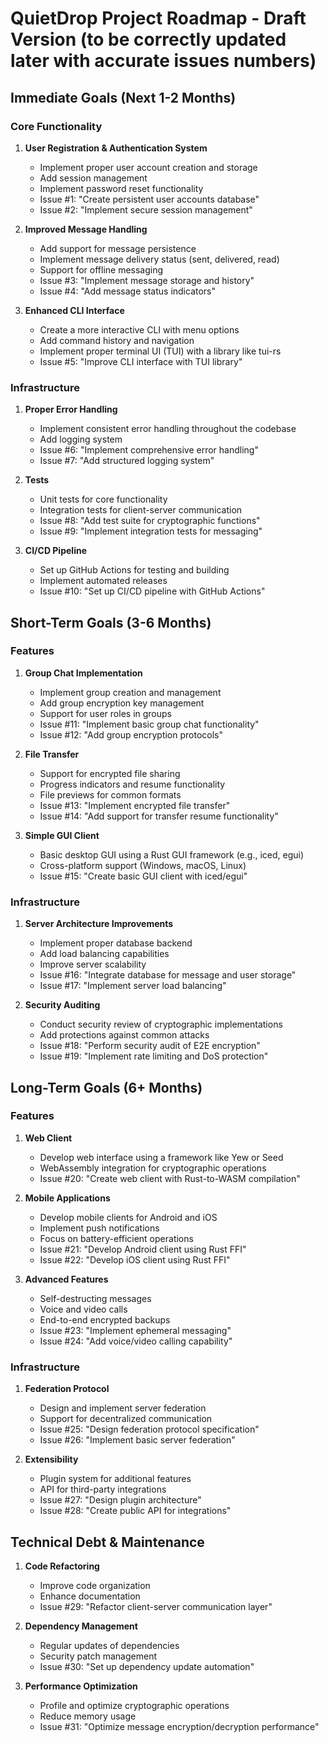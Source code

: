 # QuietDrop Project Roadmap - Draft Version (to be correctly updated later with accurate issues numbers)

## Immediate Goals (Next 1-2 Months)

### Core Functionality
1. **User Registration & Authentication System** 
   - Implement proper user account creation and storage
   - Add session management
   - Implement password reset functionality
   - Issue #1: "Create persistent user accounts database"
   - Issue #2: "Implement secure session management"

2. **Improved Message Handling**
   - Add support for message persistence
   - Implement message delivery status (sent, delivered, read)
   - Support for offline messaging
   - Issue #3: "Implement message storage and history"
   - Issue #4: "Add message status indicators"

3. **Enhanced CLI Interface**
   - Create a more interactive CLI with menu options
   - Add command history and navigation
   - Implement proper terminal UI (TUI) with a library like tui-rs
   - Issue #5: "Improve CLI interface with TUI library"

### Infrastructure
1. **Proper Error Handling**
   - Implement consistent error handling throughout the codebase
   - Add logging system
   - Issue #6: "Implement comprehensive error handling"
   - Issue #7: "Add structured logging system"

2. **Tests**
   - Unit tests for core functionality
   - Integration tests for client-server communication
   - Issue #8: "Add test suite for cryptographic functions"
   - Issue #9: "Implement integration tests for messaging"

3. **CI/CD Pipeline**
   - Set up GitHub Actions for testing and building
   - Implement automated releases
   - Issue #10: "Set up CI/CD pipeline with GitHub Actions"

## Short-Term Goals (3-6 Months)

### Features
1. **Group Chat Implementation**
   - Implement group creation and management
   - Add group encryption key management
   - Support for user roles in groups
   - Issue #11: "Implement basic group chat functionality"
   - Issue #12: "Add group encryption protocols"

2. **File Transfer**
   - Support for encrypted file sharing
   - Progress indicators and resume functionality
   - File previews for common formats
   - Issue #13: "Implement encrypted file transfer"
   - Issue #14: "Add support for transfer resume functionality"

3. **Simple GUI Client**
   - Basic desktop GUI using a Rust GUI framework (e.g., iced, egui)
   - Cross-platform support (Windows, macOS, Linux)
   - Issue #15: "Create basic GUI client with iced/egui"

### Infrastructure
1. **Server Architecture Improvements**
   - Implement proper database backend
   - Add load balancing capabilities
   - Improve server scalability
   - Issue #16: "Integrate database for message and user storage"
   - Issue #17: "Implement server load balancing"

2. **Security Auditing**
   - Conduct security review of cryptographic implementations
   - Add protections against common attacks
   - Issue #18: "Perform security audit of E2E encryption"
   - Issue #19: "Implement rate limiting and DoS protection"

## Long-Term Goals (6+ Months)

### Features
1. **Web Client**
   - Develop web interface using a framework like Yew or Seed
   - WebAssembly integration for cryptographic operations
   - Issue #20: "Create web client with Rust-to-WASM compilation"

2. **Mobile Applications**
   - Develop mobile clients for Android and iOS
   - Implement push notifications
   - Focus on battery-efficient operations
   - Issue #21: "Develop Android client using Rust FFI"
   - Issue #22: "Develop iOS client using Rust FFI"

3. **Advanced Features**
   - Self-destructing messages
   - Voice and video calls
   - End-to-end encrypted backups
   - Issue #23: "Implement ephemeral messaging"
   - Issue #24: "Add voice/video calling capability"

### Infrastructure
1. **Federation Protocol**
   - Design and implement server federation
   - Support for decentralized communication
   - Issue #25: "Design federation protocol specification"
   - Issue #26: "Implement basic server federation"

2. **Extensibility**
   - Plugin system for additional features
   - API for third-party integrations
   - Issue #27: "Design plugin architecture"
   - Issue #28: "Create public API for integrations"

## Technical Debt & Maintenance

1. **Code Refactoring**
   - Improve code organization
   - Enhance documentation
   - Issue #29: "Refactor client-server communication layer"
   
2. **Dependency Management**
   - Regular updates of dependencies
   - Security patch management
   - Issue #30: "Set up dependency update automation"

3. **Performance Optimization**
   - Profile and optimize cryptographic operations
   - Reduce memory usage
   - Issue #31: "Optimize message encryption/decryption performance"